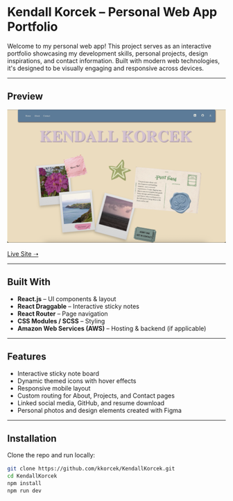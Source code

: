 # Kendall Korcek – Personal Web App Portfolio

Welcome to my personal web app! This project serves as an interactive portfolio showcasing my development skills, personal projects, design inspirations, and contact information. Built with modern web technologies, it's designed to be visually engaging and responsive across devices.

---

## Preview

<!-- ![Screenshot of the homepage](./public/app-preview.png) -->
<p align="center">
  <img src="./public/app-preview.png" alt="Homepage preview" width="700"/>
</p>

[Live Site ➝](https://kendallkorcek.com)

---

## Built With

- **React.js** – UI components & layout
- **React Draggable** – Interactive sticky notes
- **React Router** – Page navigation
- **CSS Modules / SCSS** – Styling
- **Amazon Web Services (AWS)** – Hosting & backend (if applicable)

---

## Features

- Interactive sticky note board
- Dynamic themed icons with hover effects
- Responsive mobile layout
- Custom routing for About, Projects, and Contact pages
- Linked social media, GitHub, and resume download
- Personal photos and design elements created with Figma

---

## Installation

Clone the repo and run locally:

```bash
git clone https://github.com/kkorcek/KendallKorcek.git
cd KendallKorcek
npm install
npm run dev
```
